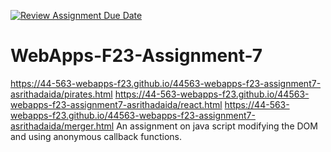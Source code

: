 [![Review Assignment Due Date](https://classroom.github.com/assets/deadline-readme-button-24ddc0f5d75046c5622901739e7c5dd533143b0c8e959d652212380cedb1ea36.svg)](https://classroom.github.com/a/Kv-XePEp)
# WebApps-F23-Assignment-7
https://44-563-webapps-f23.github.io/44563-webapps-f23-assignment7-asrithadaida/pirates.html
https://44-563-webapps-f23.github.io/44563-webapps-f23-assignment7-asrithadaida/react.html
https://44-563-webapps-f23.github.io/44563-webapps-f23-assignment7-asrithadaida/merger.html
An assignment on java script modifying the DOM and using anonymous callback functions.
